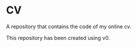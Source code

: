 # CV
A repository that contains the code of my online cv. 

This repository has been created using v0.
